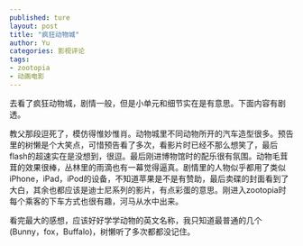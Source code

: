 ```yaml
---
published: ture
layout: post
title: "疯狂动物城"
author: Yu
categories: 影视评论
tags:
- zootopia
- 动画电影
---
```


去看了疯狂动物城，剧情一般，但是小单元和细节实在是有意思。下面内容有剧透。


教父那段逗死了，模仿得惟妙惟肖。动物城里不同动物所开的汽车造型很多。预告里的树懒是个大笑点，可惜预告看了多次，看影片时已经不那么想笑了，最后flash的超速实在是没想到，很逗。最后刚进博物馆时的配乐很有氛围。动物毛茸茸的效果很棒，丛林里的雨滴也有一幕觉得逼真。剧情里的人物似乎都用了类似iPhone，iPad，iPod的设备，不知道苹果是不是有赞助，最后卖碟的封面看到了大白，其余也都应该是迪士尼系列的影片，有点彩蛋的意思。刚进入zootopia时每个乘客的下车方式也很有趣，河马从水中出来。

看完最大的感想，应该好好学学动物的英文名称，我只知道最普通的几个(Bunny，fox，Buffalo)，树懒听了多次都都没记住。

